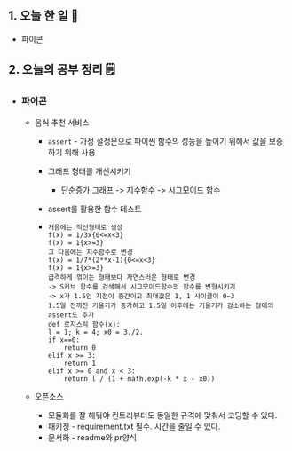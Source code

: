 <!-- 20211002 토 -->
<!--  



-->

## 1. 오늘 한 일 📅

*   파이콘

## 2. 오늘의 공부 정리 🗒️

*   ### 파이콘

    *   음식 추천 서비스

        *   `assert` - 가정 설정문으로 파이썬 함수의 성능을 높이기 위해서 값을 보증하기 위해 사용

        *   그래프 형태를 개선시키기

            *   단순증가 그래프 -> 지수함수 -> 시그모이드 함수

        *   assert를 활용한 함수 테스트

        *   ```
            처음에는 직선형태로 생성
            f(x) = 1/3x{0<=x<3}
            f(x) = 1{x>=3}
            그 다음에는 지수함수로 변경
            f(x) = 1/7*(2**x-1){0<=x<3}
            f(x) = 1{x>=3}
            급격하게 꺾이는 형태보다 자연스러운 형태로 변경 
            -> S커브 함수를 검색해서 시그모이드함수의 함수를 변형시키기
            -> x가 1.5인 지점이 중간이고 최대값은 1, 1 사이클이 0~3
            1.5일 전까진 기울기가 증가하고 1.5일 이후에는 기울기가 감소하는 형태의 assert도 추가
            def 로지스틱 함수(x):
            l = 1; k = 4; x0 = 3./2.
            if x==0:
            	return 0
            elif x >= 3:
            	return 1
            elif x >= 0 and x < 3:
            	return l / (1 + math.exp(-k * x - x0))
            ```

    *   오픈소스

        *   모듈화를 잘 해둬야 컨트리뷰터도 동일한 규격에 맞춰서 코딩할 수 있다.
        *   패키징 - requirement.txt 필수. 시간을 줄일 수 있다.
        *   문서화 - readme와 pr양식

